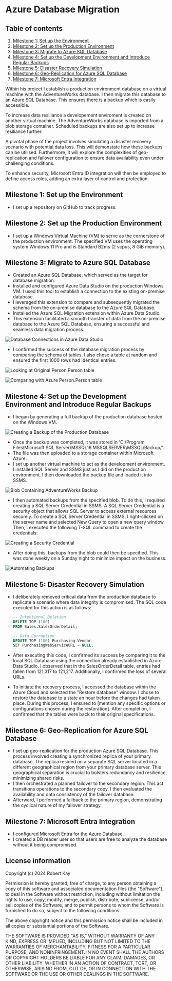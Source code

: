 # Azure Database Migration

## Table of contents
1. [Milestone 1: Set up the Environment](#Milestone_1)
2. [Milestone 2: Set up the Production Environment](#Milestone_2)
3. [Milestone 3: Migrate to Azure SQL Database](#Milestone_3)
4. [Milestone 4: Set up the Development Environment and Introduce Regular Backups](#Milestone_4)
5. [Milestone 5: Disaster Recovery Simulation](#Milestone_5)
6. [Milestone 6: Geo-Replication for Azure SQL Database](#Milestone_6)
7. [Milestone 7: Microsoft Entra Integration](#Milestone_7)

Within his project I establish a production environment database on a virtual machine with the AdventureWorks database. I then migrate this database to an Azure SQL Database. This ensures there is a backup which is easily accessible.

To increase data resiliance a developement enviroment is created on another virtual machine. The AdventureWorks database is imported from a blob storage container. Scheduled backups are also set up to increase resiliance further. 

A pivotal phase of the project involves simulating a disaster recovery scenario with potential data loss. This will demonstate how these backups can be utilised. Furthermore, it will explore the complexities of geo-replication and failover configuration to ensure data availability even under challenging conditions.

To enhance security, Microsoft Entra ID integration will then be employed to define access roles, adding an extra layer of control and protection.

## Milestone 1: Set up the Environment <a name="Milestone_1"></a>

- I set up a repository on GitHub to track progress.

## Milestone 2: Set up the Production Environment <a name="Milestone_2"></a>

- I set up a Windows Virtual Machine (VM) to serve as the cornerstone of the production environment. The specified VM uses the operating system Windows 11 Pro and is Standard B2ms (2 vcpus, 8 GiB memory).

## Milestone 3: Migrate to Azure SQL Database <a name="Milestone_3"></a>

- Created an Azure SQL Database, which served as the target for database migration.
- Installed and configured Azure Data Studio on the production Windows VM. I used this tool to establish a connection to the existing on-premise database.
- I leveraged this extension to compare and subsequently migrated the schema from the on-premise database to the Azure SQL Database.
- Installed the Azure SQL Migration extension within Azure Data Studio.
- This extension facilitated a smooth transfer of data from the on-premise database to the Azure SQL Database, ensuring a successful and seamless data migration process.

![Database Connections in Azure Data Studio](./images/SSMS-Person-Top1000.png)

- I confirmed the success of the database migration process by comparing the schema of tables. I also chose a table at random and ensured the first 1000 rows had identical entries.

![Looking at Original Person.Person table](./images/SSMS-Person-Top1000.png)

![Comparing with Azure Person.Person table](./images/Azure-Person-Top1000.png)

## Milestone 4: Set up the Development Environment and Introduce Regular Backups <a name="Milestone_4"></a>

- I began by generating a full backup of the production database hosted on the Windows VM.

![Creating a Backup of the Production Database](./images/SSMS-Backup.png)

- Once the backup was completed, it was stored in 'C:\Program Files\Microsoft SQL Server\MSSQL16.MSSQLSERVER\MSSQL\Backup/'.
- The file was then uploaded to a storage container within Microsoft Azure.
- I set up another virtual machine to act as the development environment. I installed SQL Server and SSMS just as I did on the production environment. I then downloaded the backup file and loaded it into SSMS.

![Blob Containing AdventureWorks Backup](./images/Blob-backup.png)

- I then automated backups from the specified blob. To do this, I required creating a SQL Server Credential in SSMS. A SQL Server Credential is a security object that allows SQL Server to access external resources securely. To create a SQL Server Credential in SSMS, I right-clicked on the server name and selected New Query to open a new query window. Then, I executed the following T-SQL command to create the credentials:

![Creating a Security Credential](./images/Creating-security-credentials.png)

- After doing this, backups from the blob could then be specified. This was done weekly on a Sunday night to minimize impact on the business.

![Automating Backups](./images/Maintenance-plan.png)


## Milestone 5: Disaster Recovery Simulation <a name="Milestone_5"></a>

- I deliberately removed critical data from the production database to replicate a scenario where data integrity is compromised. The SQL code executed for this action is as follows:

  ```sql
  -- Intentional Deletion
  DELETE TOP (100)
  FROM Sales.SalesOrderDetail;

  -- Data Corruption
  UPDATE TOP (100) Purchasing.Vendor
  SET PurchasingWebServiceURL = NULL;

- After executing this code, I confirmed its success by comparing it to the local SQL Database using the connection already established in Azure Data Studio. I observed that in the SalesOrderDetail table, entries had fallen from 121,317 to 121,217. Additionally, I confirmed the loss of several URLs.
- To initiate the recovery process, I accessed the database within the Azure Cloud and selected the "Restore database" window. I chose to restore the database to a state an hour before the changes had taken place. During this process, I ensured to [mention any specific options or configurations chosen during the restoration]. After completion, I confirmed that the tables were back to their original specifications.

## Milestone 6: Geo-Replication for Azure SQL Database <a name="Milestone_6"></a>

- I set up geo-replication for the production Azure SQL Database. This process involved creating a synchronized replica of your primary database. The replica resided on a separate SQL server located in a different geographical region from your primary database server. This geographical separation is crucial to bolsters redundancy and resilience, minimizing shared risks.
- I then orchestrated a planned failover to the secondary region. This act transitions operations to the secondary copy. I then evaluated the availability and data consistency of the failover database.
- Afterward, I performed a failback to the primary region, demonstrating the cyclical nature of my failover strategy.

## Milestone 7: Microsoft Entra Integration <a name="Milestone_7"></a>

- I configured Microsoft Entra for the Azure Database.
- I created a DB reader user so that users are free to analyze the database without it being compromised.


## License information

Copyright (c) 2024 Robert Kay

Permission is hereby granted, free of charge, to any person obtaining a copy of this software and associated documentation files (the "Software"), to deal in the Software without restriction, including without limitation the rights to use, copy, modify, merge, publish, distribute, sublicense, and/or sell copies of the Software, and to permit persons to whom the Software is furnished to do so, subject to the following conditions:

The above copyright notice and this permission notice shall be included in all copies or substantial portions of the Software.

THE SOFTWARE IS PROVIDED "AS IS," WITHOUT WARRANTY OF ANY KIND, EXPRESS OR IMPLIED, INCLUDING BUT NOT LIMITED TO THE WARRANTIES OF MERCHANTABILITY, FITNESS FOR A PARTICULAR PURPOSE, AND NONINFRINGEMENT. IN NO EVENT SHALL THE AUTHORS OR COPYRIGHT HOLDERS BE LIABLE FOR ANY CLAIM, DAMAGES, OR OTHER LIABILITY, WHETHER IN AN ACTION OF CONTRACT, TORT, OR OTHERWISE, ARISING FROM, OUT OF, OR IN CONNECTION WITH THE SOFTWARE OR THE USE OR OTHER DEALINGS IN THE SOFTWARE.